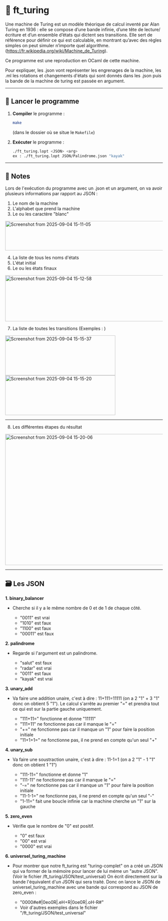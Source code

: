 # 🤖 ft_turing

Une machine de Turing est un modèle théorique de calcul inventé par Alan Turing en 1936 : elle se compose d’une bande infinie, d’une tête de lecture/écriture et d’un ensemble d’états qui dictent ses transitions. Elle sert de référence pour définir ce qui est calculable, en montrant qu’avec des règles simples on peut simuler n’importe quel algorithme. (https://fr.wikipedia.org/wiki/Machine_de_Turing).

Ce programme est une reproduction en OCaml de cette machine.

Pour expliquer, les .json vont représenter les engrenages de la machine, les .ml les rotations et changements d'états qui sont donnés dans les .json puis la bande de la machine de turing est passée en argument.

---

## 🚀 Lancer le programme

1. **Compiler** le programme :
   ```bash
   make
   ```
   (dans le dossier où se situe le `Makefile`)

2. **Exécuter** le programme :
   ```bash
   ./ft_turing.lopt <JSON> <arg>
   ex : ./ft_turing.lopt JSON/Palindrome.json "kayak"
   ```

---

## 📍 Notes

Lors de l'exécution du programme avec un .json et un argument, on va avoir plusieurs informations par rapport au JSON :

1. Le nom de la machine 
2. L'alphabet que prend la machine
3. Le ou les caractère "blanc"

<img width="801" height="94" alt="Screenshot from 2025-09-04 15-11-05" src="https://github.com/user-attachments/assets/e678836a-e670-4e2d-9155-5706c0a0f11e" />

4. La liste de tous les noms d'états
5. L'état initial
6. Le ou les états finaux

<img width="947" height="147" alt="Screenshot from 2025-09-04 15-12-58" src="https://github.com/user-attachments/assets/e5dde24b-1992-4405-b609-641f72635a4c" />

7. La liste de toutes les transitions
(Exemples : )


<img width="352" height="127" alt="Screenshot from 2025-09-04 15-15-37" src="https://github.com/user-attachments/assets/3fb7089d-c6a5-487f-910f-56c4c305d07c" />
<img width="352" height="127" alt="Screenshot from 2025-09-04 15-15-20" src="https://github.com/user-attachments/assets/b5b6d462-e043-4eab-a250-3b4ef650b80d" />

*************
8. Les différentes étapes du résultat

<img width="592" height="418" alt="Screenshot from 2025-09-04 15-20-06" src="https://github.com/user-attachments/assets/31062a4e-316a-4fa9-86f8-6ff2c8ed1084" />

---

## 🗃️ Les JSON

**1. binary_balancer**

- Cherche si il y a le même nombre de 0 et de 1 de chaque côté.

   - "0011" est vrai
   - "1010" est faux
   - "1100" est faux
   - "00011" est faux

**2. palindrome**

- Regarde si l'argument est un palindrome.

  - "salut" est faux
  - "radar" est vrai
  - "0011" est faux
  - "kayak" est vrai

**3. unary_add**

- Va faire une addition unaire, c'est à dire : 11+111=11111 (on a 2 "1" + 3 "1" donc on obtient 5 "1").
Le calcul s'arrête au premier "=" et prendra tout ce qui est sur la partie gauche uniquement.

   - "111+11=" fonctionne et donne "11111"
   - "111+11" ne fonctionne pas car il manque le "="
   - "+=" ne fonctionne pas car il manque un "1" pour faire la position initiale
   - "11+1+1=" ne fonctionne pas, il ne prend en compte qu'un seul "+"

**4. unary_sub**

- Va faire une soustraction unaire, c'est à dire : 11-1=1 (on a 2 "1" - 1 "1" donc on obtient 1 "1")

   - "111-11=" fonctionne et donne "1"
   - "111-11" ne fonctionne pas car il manque le "="
   - "-=" ne fonctionne pas car il manque un "1" pour faire la position initiale
   - "11-1-1=" ne fonctionne pas, il ne prend en compte qu'un seul "-"
   - "1-11=" fait une boucle infinie car la machine cherche un "1" sur la gauche

**5. zero_even**

- Vérifie que le nombre de "0" est positif.

   - "0" est faux
   - "00" est vrai
   - "0000" est vrai
 
**6. universel_turing_machine**

- Pour montrer que notre ft_turing est "turing-complet" on a créé un JSON qui va former de la mémoire pour lancer de lui méme un "autre JSON". (Voir le fichier /ft_turing/JSON/test_universal)
On écrit directement sur la bande l'équivalent d'un JSON qui sera traité. Donc on lance le JSON de universel_turing_machine avec une bande qui correspond au JSON de zero_even :

   - "0000#e#|0eo0R|.eH+R|0oe0R|.oH-R#"
   - Voir d'autres exemples dans le fichier "/ft_turing/JSON/test_universal"
